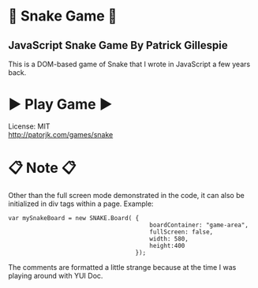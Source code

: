 # 🐛 Snake Game 🐛
## JavaScript Snake Game By Patrick Gillespie<br/>
This is a DOM-based game of Snake that I wrote in JavaScript a few years back.

# ▶ Play Game ▶
License: MIT<br/>
http://patorjk.com/games/snake


# 📋 Note 📋
Other than the full screen mode demonstrated in the code, it can also be 
initialized in div tags within a page. Example:

    var mySnakeBoard = new SNAKE.Board( {
                                            boardContainer: "game-area",
                                            fullScreen: false,
                                            width: 580,
                                            height:400
                                        });
                                    
The comments are formatted a little strange because at the time I was playing
around with YUI Doc.
